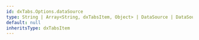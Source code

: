 ```yaml
---
id: dxTabs.Options.dataSource
type: String | Array<String, dxTabsItem, Object> | DataSource | DataSource_Options
default: null
inheritsType: dxTabsItem
---
```

